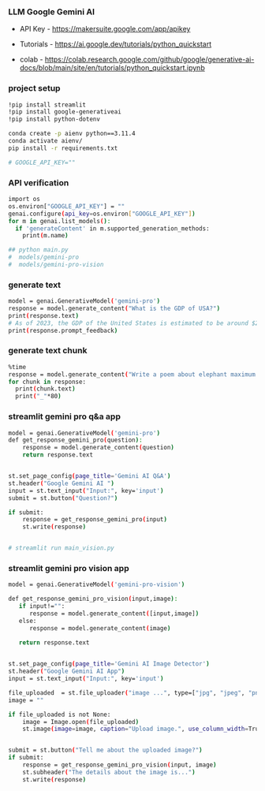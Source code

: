 ### LLM Google Gemini AI 

- API Key - https://makersuite.google.com/app/apikey

- Tutorials - https://ai.google.dev/tutorials/python_quickstart

- colab - https://colab.research.google.com/github/google/generative-ai-docs/blob/main/site/en/tutorials/python_quickstart.ipynb


### project setup
```bash
!pip install streamlit
!pip install google-generativeai
!pip install python-dotenv

conda create -p aienv python==3.11.4
conda activate aienv/
pip install -r requirements.txt

# GOOGLE_API_KEY=""
```

###  API verification 
```bash
import os
os.environ["GOOGLE_API_KEY"] = ""
genai.configure(api_key=os.environ["GOOGLE_API_KEY"])
for m in genai.list_models():
  if 'generateContent' in m.supported_generation_methods:
    print(m.name)

## python main.py
#  models/gemini-pro
#  models/gemini-pro-vision

```

### generate text
```bash
model = genai.GenerativeModel('gemini-pro')
response = model.generate_content("What is the GDP of USA?")
print(response.text)
# As of 2023, the GDP of the United States is estimated to be around $25.3 trillion, making it the largest economy in the world.
print(response.prompt_feedback)
```

### generate text chunk
```bash
%time
response = model.generate_content("Write a poem about elephant maximum 100 words?", stream=True)
for chunk in response:
  print(chunk.text)
  print("_"*80)


```

### streamlit gemini pro q&a app 
```bash
model = genai.GenerativeModel('gemini-pro')
def get_response_gemini_pro(question):
    response = model.generate_content(question)
    return response.text


st.set_page_config(page_title='Gemini AI Q&A')
st.header("Google Gemini AI ")
input = st.text_input("Input:", key='input')
submit = st.button("Question?")

if submit:
    response = get_response_gemini_pro(input)
    st.write(response)


# streamlit run main_vision.py
```

### streamlit gemini pro vision app 
```bash
model = genai.GenerativeModel('gemini-pro-vision')

def get_response_gemini_pro_vision(input,image):   
   if input!="":
      response = model.generate_content([input,image])
   else:
      response = model.generate_content(image)
      
   return response.text


st.set_page_config(page_title='Gemini AI Image Detector')
st.header("Google Gemini AI App")
input = st.text_input("Input:", key='input')

file_uploaded  = st.file_uploader("image ...", type=["jpg", "jpeg", "png"])
image = ""

if file_uploaded is not None:    
    image = Image.open(file_uploaded)
    st.image(image=image, caption="Upload image.", use_column_width=True)


submit = st.button("Tell me about the uploaded image?")
if submit:
    response = get_response_gemini_pro_vision(input, image)
    st.subheader("The details about the image is...")
    st.write(response)


```